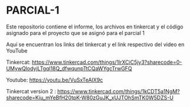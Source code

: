 # PARCIAL-1
Este repositorio contiene el informe, los archivos en tinkercat y el código asignado para el proyecto que se asignó para el parcial 1


Aquí se encuentran los links del tinkercat y el link respectivo del video en YouTube

Tinkercat: https://www.tinkercad.com/things/1lrXCiC5jy3?sharecode=0-UMywQlodyjLTgql18Q_dfwqunpTtCQaWYgcTrwGFQ

Youtube: https://youtu.be/VuSxTeAIX9c

Tinkercat version 2 : https://www.tinkercad.com/things/1kCDT5a1NgM?sharecode=Kiu_mYeBfH20tpK-W80zGuJK_xUJTOhSmTK0W5DZS-U
